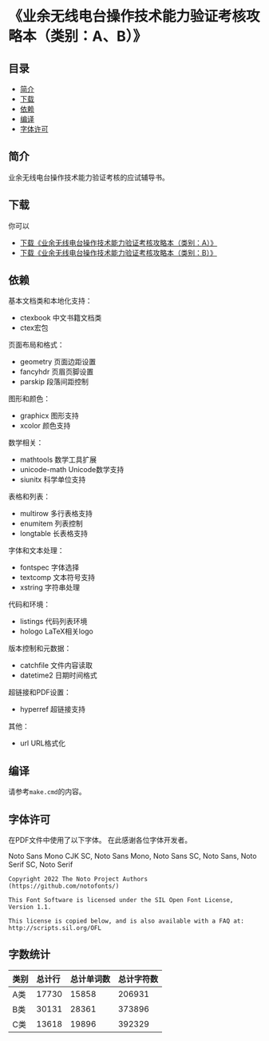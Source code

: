 # 《业余无线电台操作技术能力验证考核攻略本（类别：A、B）》

## 目录

* [简介](#简介)
* [下载](#下载)
* [依赖](#依赖)
* [编译](#编译)
* [字体许可](#字体许可)

## 简介

业余无线电台操作技术能力验证考核的应试辅导书。

## 下载

你可以

- [下载《业余无线电台操作技术能力验证考核攻略本（类别：A）》](https://github.com/mike2718/ham/releases)
- [下载《业余无线电台操作技术能力验证考核攻略本（类别：B）》](https://github.com/mike2718/ham/releases)

## 依赖

基本文档类和本地化支持：

- ctexbook 中文书籍文档类
- ctex宏包

页面布局和格式：

- geometry 页面边距设置
- fancyhdr 页眉页脚设置
- parskip 段落间距控制

图形和颜色：

- graphicx 图形支持
- xcolor 颜色支持

数学相关：

- mathtools 数学工具扩展
- unicode-math Unicode数学支持
- siunitx 科学单位支持

表格和列表：

- multirow 多行表格支持
- enumitem 列表控制
- longtable 长表格支持

字体和文本处理：

- fontspec 字体选择
- textcomp 文本符号支持
- xstring 字符串处理

代码和环境：

- listings 代码列表环境
- hologo LaTeX相关logo

版本控制和元数据：

- catchfile 文件内容读取
- datetime2 日期时间格式

超链接和PDF设置：

- hyperref 超链接支持

其他：

- url URL格式化

## 编译

请参考`make.cmd`的内容。

## 字体许可

在PDF文件中使用了以下字体。
在此感谢各位字体开发者。

Noto Sans Mono CJK SC, Noto Sans Mono, Noto Sans SC, Noto Sans, Noto Serif SC, Noto Serif

```
Copyright 2022 The Noto Project Authors (https://github.com/notofonts/)

This Font Software is licensed under the SIL Open Font License,
Version 1.1.

This license is copied below, and is also available with a FAQ at:
http://scripts.sil.org/OFL

```

## 字数统计

| 类别 | 总计行 | 总计单词数 | 总计字符数 |
| :---- | :---- | :---- | :---- |
| A类 | 17730 | 15858 | 206931 |
| B类 | 30131 | 28361 | 373896 |
| C类 | 13618 | 19896 | 392329 |

